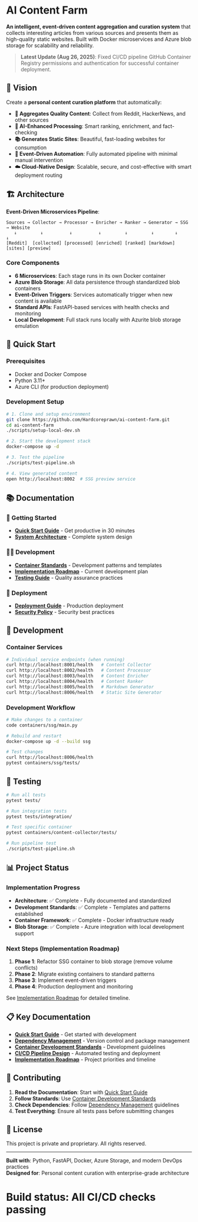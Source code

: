 # AI Content Farm

**An intelligent, event-driven content aggregation and curation system** that collects interesting articles from various sources and presents them as high-quality static websites. Built with Docker microservices and Azure blob storage for scalability and reliability.

> **Latest Update (Aug 26, 2025)**: Fixed CI/CD pipeline GitHub Container Registry permissions and authentication for successful container deployment.

## 🎯 Vision

Create a **personal content curation platform** that automatically:
- **🧹 Aggregates Quality Content**: Collect from Reddit, HackerNews, and other sources
- **🤖 AI-Enhanced Processing**: Smart ranking, enrichment, and fact-checking  
- **📚 Generates Static Sites**: Beautiful, fast-loading websites for consumption
- **🔄 Event-Driven Automation**: Fully automated pipeline with minimal manual intervention
- **☁️ Cloud-Native Design**: Scalable, secure, and cost-effective with smart deployment routing

## 🏗️ Architecture

**Event-Driven Microservices Pipeline**:
```
Sources → Collector → Processor → Enricher → Ranker → Generator → SSG → Website
   ↓         ↓          ↓          ↓         ↓         ↓        ↓        ↓
[Reddit]  [collected] [processed] [enriched] [ranked] [markdown] [sites] [preview]
```

### Core Components
- **6 Microservices**: Each stage runs in its own Docker container
- **Azure Blob Storage**: All data persistence through standardized blob containers
- **Event-Driven Triggers**: Services automatically trigger when new content is available
- **Standard APIs**: FastAPI-based services with health checks and monitoring
- **Local Development**: Full stack runs locally with Azurite blob storage emulation

## 🚀 Quick Start

### Prerequisites
- Docker and Docker Compose
- Python 3.11+
- Azure CLI (for production deployment)

### Development Setup
```bash
# 1. Clone and setup environment
git clone https://github.com/Hardcoreprawn/ai-content-farm.git
cd ai-content-farm
./scripts/setup-local-dev.sh

# 2. Start the development stack
docker-compose up -d

# 3. Test the pipeline
./scripts/test-pipeline.sh

# 4. View generated content
open http://localhost:8002  # SSG preview service
```

## 📚 Documentation

### 🚀 Getting Started
- **[Quick Start Guide](docs/QUICK_START_GUIDE.md)** - Get productive in 30 minutes
- **[System Architecture](docs/SYSTEM_ARCHITECTURE.md)** - Complete system design

### 👨‍💻 Development
- **[Container Standards](docs/CONTAINER_DEVELOPMENT_STANDARDS.md)** - Development patterns and templates
- **[Implementation Roadmap](docs/IMPLEMENTATION_ROADMAP.md)** - Current development plan
- **[Testing Guide](docs/testing-guide.md)** - Quality assurance practices

### 🚀 Deployment
- **[Deployment Guide](docs/deployment-guide.md)** - Production deployment
- **[Security Policy](docs/security-policy.md)** - Security best practices

## 🔧 Development

### Container Services
```bash
# Individual service endpoints (when running)
curl http://localhost:8001/health   # Content Collector
curl http://localhost:8002/health   # Content Processor  
curl http://localhost:8003/health   # Content Enricher
curl http://localhost:8004/health   # Content Ranker
curl http://localhost:8005/health   # Markdown Generator
curl http://localhost:8006/health   # Static Site Generator
```

### Development Workflow
```bash
# Make changes to a container
code containers/ssg/main.py

# Rebuild and restart
docker-compose up -d --build ssg

# Test changes
curl http://localhost:8006/health
pytest containers/ssg/tests/
```

## 🧪 Testing

```bash
# Run all tests
pytest tests/

# Run integration tests
pytest tests/integration/

# Test specific container
pytest containers/content-collector/tests/

# Run pipeline test
./scripts/test-pipeline.sh
```

## 📊 Project Status

### Implementation Progress
- **Architecture**: ✅ Complete - Fully documented and standardized
- **Development Standards**: ✅ Complete - Templates and patterns established
- **Container Framework**: ✅ Complete - Docker infrastructure ready
- **Blob Storage**: ✅ Complete - Azure integration with local development support

### Next Steps (Implementation Roadmap)
1. **Phase 1**: Refactor SSG container to blob storage (remove volume conflicts)
2. **Phase 2**: Migrate existing containers to standard patterns
3. **Phase 3**: Implement event-driven triggers
4. **Phase 4**: Production deployment and monitoring

See [Implementation Roadmap](docs/IMPLEMENTATION_ROADMAP.md) for detailed timeline.

## 📋 Key Documentation

- **[Quick Start Guide](docs/QUICK_START_GUIDE.md)** - Get started with development
- **[Dependency Management](docs/DEPENDENCY_MANAGEMENT.md)** - Version control and package management
- **[Container Development Standards](docs/CONTAINER_DEVELOPMENT_STANDARDS.md)** - Development guidelines
- **[CI/CD Pipeline Design](docs/CICD_PIPELINE_DESIGN.md)** - Automated testing and deployment
- **[Implementation Roadmap](docs/IMPLEMENTATION_ROADMAP.md)** - Project priorities and timeline

## 🤝 Contributing

1. **Read the Documentation**: Start with [Quick Start Guide](docs/QUICK_START_GUIDE.md)
2. **Follow Standards**: Use [Container Development Standards](docs/CONTAINER_DEVELOPMENT_STANDARDS.md)
3. **Check Dependencies**: Follow [Dependency Management](docs/DEPENDENCY_MANAGEMENT.md) guidelines
4. **Test Everything**: Ensure all tests pass before submitting changes

## 📄 License

This project is private and proprietary. All rights reserved.

---

**Built with**: Python, FastAPI, Docker, Azure Storage, and modern DevOps practices  
**Designed for**: Personal content curation with enterprise-grade architecture
# Build status: All CI/CD checks passing
